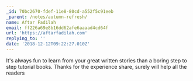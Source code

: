 ```yaml
---
_id: 70bc2670-fdef-11e8-80cd-a552f5c91eeb
_parent: /notes/autumn-refresh/
name: Aftar Fadilah
email: ff226a69e8b16dd62afe6aaaad4cd64f
url: 'https://aftarfadilah.com'
replying_to: ''
date: '2018-12-12T09:22:27.010Z'
---
```


It's always fun to learn from your great written stories than a boring step to
step tutorial books. Thanks for the experience share, surely will help all the
readers
